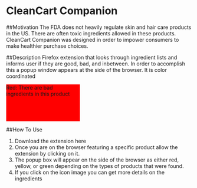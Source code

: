 # CleanCart Companion

##Motivation
The FDA does not heavily regulate skin and hair care products in the US. There are often toxic ingredients allowed in these products. CleanCart Companion was designed in order to impower consumers to make healthier purchase choices.

##Description
Firefox extension that looks through ingredient lists and informs user if they are good, bad, and inbetween. In order to accomplish this a popup window appears at the side of the browser. It is color coordinated 
<div style="background-color: #ff0000; width: 200px; height: 100px;">
  Red: There are bad ingredients in this product
</div>

##How To Use
1. Download the extension here
2. Once you are on the browser featuring a specific product allow the extension by clicking on it.
3. The popup box will appear on the side of the browser as either red, yellow, or green depending on the types of products that were found.
4. If you click on the icon image you can get more details on the ingredients
